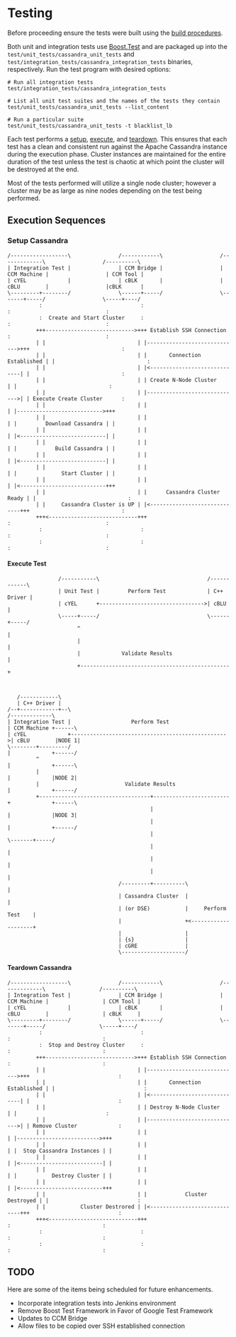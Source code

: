 # Testing
Before proceeding ensure the tests were built using the [build procedures].

Both unit and integration tests use [Boost.Test](http://www.boost.org/doc/libs/1_62_0/libs/test/doc/html/index.html)
and are packaged up into the `test/unit_tests/cassandra_unit_tests` and
`test/integration_tests/cassandra_integration_tests` binaries, respectively. Run the test program with desired options:

```
# Run all integration tests
test/integration_tests/cassandra_integration_tests

# List all unit test suites and the names of the tests they contain
test/unit_tests/cassandra_unit_tests --list_content

# Run a particular suite
test/unit_tests/cassandra_unit_tests -t blacklist_lb
```

Each test performs a [setup](#setup-cassandra), [execute](#execute-test), and
[teardown](#teardown-cassandra). This ensures that each test has a clean and
consistent run against the Apache Cassandra instance during the execution
phase. Cluster instances are maintained for the entire duration of the test
unless the test is chaotic at which point the cluster will be destroyed at the
end.

Most of the tests performed will utilize a single node cluster; however a
cluster may be as large as nine nodes depending on the test being performed.

## Execution Sequences
### Setup Cassandra
```ditaa
/------------------\               /------------\                  /-------------\                  /----------\
| Integration Test |               | CCM Bridge |                  | CCM Machine |                  | CCM Tool |
| cYEL             |               | cBLK       |                  | cBLU        |                  |cBLK      |
\---------+--------/               \------+-----/                  \-------+-----/                  \-----+----/
          :                               :                                :                              :
          :  Create and Start Cluster     :                                :                              :
         +++---------------------------->+++ Establish SSH Connection      :                              :
         | |                             | |----------------------------->+++                             :
         | |                             | |       Connection Established | |                             :
         | |                             | |<-----------------------------| |                             :
         | |                             | | Create N-Node Cluster        | |                             :
         | |                             | |----------------------------->| | Execute Create Cluster      :
         | |                             | |                              | |--------------------------->+++
         | |                             | |                              | |         Download Cassandra | |
         | |                             | |                              | |<---------------------------| |
         | |                             | |                              | |            Build Cassandra | |
         | |                             | |                              | |<---------------------------| |
         | |                             | |                              | |              Start Cluster | |
         | |                             | |                              | |<---------------------------+++
         | |                             | |      Cassandra Cluster Ready | |                             :
         | |     Cassandra Cluster is UP | |<-----------------------------+++                             :
         +++<----------------------------+++                               :                              :
          :                               :                                :                              :
          :                               :                                :                              :

```

#### Execute Test
```ditaa
                /-----------\                                  /------------\
                | Unit Test |         Perform Test             | C++ Driver |
                | cYEL      +--------------------------------->| cBLU       |
                \-----+-----/                                  \------+-----/
                      ^                                               |
                      |                                               |
                      |             Validate Results                  |
                      +-----------------------------------------------+



   /------------\
   | C++ Driver |
/--+------------+--\                                                  /-------------\
| Integration Test |                   Perform Test                   | CCM Machine +------\
| cYEL             +------------------------------------------------->| cBLU        |NODE 1|
\--------+---------/                                                  |             +------/
         ^                                                            |             +------\
         |                                                            |             |NODE 2|
         |                           Validate Results                 |             +------/
         +-----------------------------------+------------------------+             +------\
                                             |                        |             |NODE 3|
                                             |                        |             +------/
                                             |                        \-------+-----/
                                             |                                |
                                             |                                |
                                             |                                |
                                   /---------+----------\                     |
                                   | Cassandra Cluster  |                     |
                                   | (or DSE)           |     Perform Test    |
                                   |                    +<--------------------+
                                   |                    |
                                   | {s}                |
                                   | cGRE               |
                                   \--------------------/
```

#### Teardown Cassandra
```ditaa
/------------------\               /------------\                  /-------------\                 /----------\
| Integration Test |               | CCM Bridge |                  | CCM Machine |                 | CCM Tool |
| cYEL             |               | cBLK       |                  | cBLU        |                 | cBLK     |
\---------+--------/               \------+-----/                  \-------+-----/                 \-----+----/
          :                               :                                :                             :
          :  Stop and Destroy Cluster     :                                :                             :
         +++---------------------------->+++ Establish SSH Connection      :                             :
         | |                             | |----------------------------->+++                            :
         | |                             | |       Connection Established | |                            :
         | |                             | |<-----------------------------| |                            :
         | |                             | | Destroy N-Node Cluster       | |                            :
         | |                             | |----------------------------->| | Remove Cluster             :
         | |                             | |                              | |-------------------------->+++
         | |                             | |                              | |  Stop Cassandra Instances | |
         | |                             | |                              | |<--------------------------| |
         | |                             | |                              | |           Destroy Cluster | |
         | |                             | |                              | |<--------------------------+++
         | |                             | |            Cluster Destroyed | |                            :
         | |           Cluster Destrored | |<-----------------------------+++                            :
         +++<----------------------------+++                               :                             :
          :                               :                                :                             :
          :                               :                                :                             :

```

## TODO
Here are some of the items being scheduled for future enhancements.

- Incorporate integration tests into Jenkins environment
- Remove Boost Test Framework in Favor of Google Test Framework
- Updates to CCM Bridge
 - Allow files to be copied over SSH established connection

[build procedures]: http://datastax.github.io/cpp-driver/topics/building/#test-dependencies-and-building-tests-not-required
